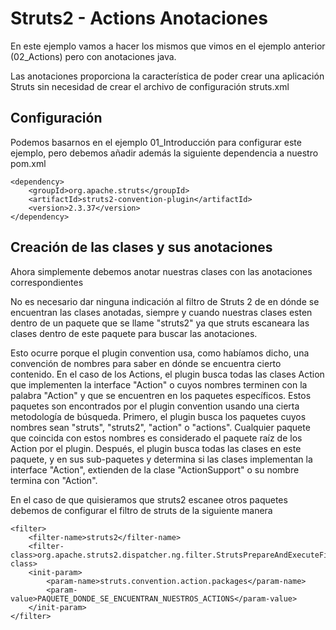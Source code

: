 # Struts2 - Actions Anotaciones

En este ejemplo vamos a hacer los mismos que vimos en el ejemplo anterior (02_Actions) pero con anotaciones java.

Las anotaciones proporciona la característica de poder crear una aplicación Struts sin necesidad de crear el archivo de configuración struts.xml

## Configuración

Podemos basarnos en el ejemplo 01_Introducción para configurar este ejemplo, pero debemos añadir además la siguiente dependencia a nuestro pom.xml

	<dependency>
	    <groupId>org.apache.struts</groupId>
	    <artifactId>struts2-convention-plugin</artifactId>
	    <version>2.3.37</version>
	</dependency>
	
## Creación de las clases y sus anotaciones

Ahora simplemente debemos anotar nuestras clases con las anotaciones correspondientes

No es necesario dar ninguna indicación al filtro de Struts 2 de en dónde se encuentran las clases anotadas, siempre y cuando nuestras clases esten dentro de un paquete que se llame "struts2" ya que struts escaneara las clases dentro de este paquete para buscar las anotaciones.

Esto ocurre porque el plugin convention usa, como habíamos dicho, una convención de nombres para saber en dónde se encuentra cierto contenido. En el caso de los Actions, el plugin busca todas las clases Action que implementen la interface "Action" o cuyos nombres terminen con la palabra "Action" y que se encuentren en los paquetes específicos. Estos paquetes son encontrados por el plugin convention usando una cierta metodología de búsqueda. Primero, el plugin busca los paquetes cuyos nombres sean "struts", "struts2", "action" o "actions". Cualquier paquete que coincida con estos nombres es considerado el paquete raíz de los Action por el plugin. Después, el plugin busca todas las clases en este paquete, y en sus sub-paquetes y determina si las clases implementan la interface "Action", extienden de la clase "ActionSupport" o su nombre termina con "Action".

En el caso de que quisieramos que struts2 escanee otros paquetes debemos de configurar el filtro de struts de la siguiente manera

	<filter>
	    <filter-name>struts2</filter-name>
	    <filter-class>org.apache.struts2.dispatcher.ng.filter.StrutsPrepareAndExecuteFilter</filter-class>
	    <init-param>
	        <param-name>struts.convention.action.packages</param-name>
	        <param-value>PAQUETE_DONDE_SE_ENCUENTRAN_NUESTROS_ACTIONS</param-value>
	    </init-param>
	</filter>